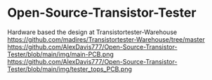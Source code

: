 # Open-Source-Transistor-Tester
Hardware based the design at  Transistortester-Warehouse
https://github.com/madires/Transistortester-Warehouse/tree/master
https://github.com/AlexDavis777/Open-Source-Transistor-Tester/blob/main/img/main-PCB.png
https://github.com/AlexDavis777/Open-Source-Transistor-Tester/blob/main/img/tester_tops_PCB.png
